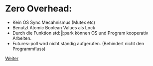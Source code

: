 # Zero Overhead:
 * Kein OS Sync Mecahnismus (Mutex etc)
 * Benutzt Atomic Boolean Values als Lock
 * Durch die Funktion std::thread::park können OS und Program kooperativ Arbeiten.
 * Futures::poll wird nicht ständig aufgerufen. (Behindert nicht den Programmfluss)


[Weiter](https://github.com/mpdrescher/pottcpp-rust-vortrag/blob/master/slides/futures/futures3.md)
